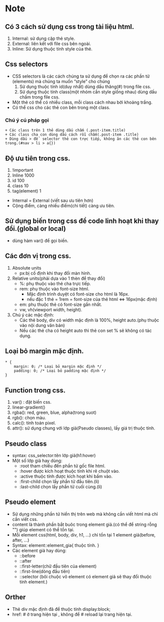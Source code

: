 # Note
## Có 3 cách sử  dụng css trong tài liệu html.
1. Internal: sử dụng cặp thẻ style.
2. External: liên kết với file css bên ngoài.
3. Inline: Sử dụng thuộc tính style của thẻ.
## Css selectors
+ CSS selectors là các cách chúng ta sử dụng để chọn ra các phần tử (elements) mà chúng ta muốn “style” cho chúng
    1. Sử dụng thuộc tính id(duy nhất) dùng dấu thăng(#) trong file css.
    2. Sử dụng thuộc tính class(một nhóm cần style giống nhau) dùng dấu chấm trong file css.
+ Một thẻ có thể có nhiều class, mỗi class cách nhau bởi khoảng trắng.
+ Có thể  css cho các thẻ con bên trong một class.
### Chú ý cú pháp gọi
    + Các class trên 1 thẻ dùng dấu chấm (.post-item.title)
    + Các class cha con dùng dấu cách rồi chấm(.post-item .title) 
    + Dùng dấu > để  selector thẻ con trực tiếp, không ăn các thẻ con bên trong.(#nav > li > a{})

## Độ ưu tiên trong css.
1. !important
2. Inline 1000
3. id 100
4. class  10
5. tag(element) 1
+ Internal = External (viết sau ưu tiên hơn)
+ Cộng điểm, càng nhiều điểm(chi tiết) càng ưu tiên.
## Sử dụng biến trong css để code linh hoạt khi thay đổi.(global or local)
+ dùng hàm var() để gọi biến.

## Các đơn vị trong css.
1. Absolute units
    + px:bị cố định khi thay đổi màn hình.
2. Relative units(phải dựa vào 1 thèn để thay đổi)
    + %: phụ thuộc vào thẻ cha trực tiếp.
    + rem: phụ thuộc vào font-size html.
        + Mặc định trình duyệt có font-size cho html là 16px.
        + nếu đặc 1 thẻ = 1rem = font-size của thẻ html <=> 16px(mặc định)
    + em: phụ thuộc thẻ có font-size gần nhất.
    + vw, vh(viewport width, height).
3. Chú ý các mặc định:
    + Các thẻ body, div có width mặc định là 100%, height auto.(phụ thuộc vào nội dung văn bản)
    + Nếu các thẻ cha có height auto thì thẻ con set % sẽ không có tác dụng.

## Loại bỏ margin mặc định.
```
* {
    margin: 0; /* Loại bỏ margin mặc định */
    padding: 0; /* Loại bỏ padding mặc định */
}
```
## Function trong css.
1. var() : đặt biến css.
2. linear-gradient()
3. rgba(): red, green, blue, alpha(trong suot)
4. rgb(): chọn màu.
5. calc(): tính toán pixel.
6. attr(): sử dụng chung với lớp giả(Pseudo classes), lấy giá trị thuộc tính.

## Pseudo class
+ syntax: css_selector:tên lớp giả(h1:hover)
+ Một số lớp giả hay dùng:
    + :root tham chiếu đến phần tử gốc file html.
    + :hover được kích hoạt thuộc tính khi rê chuột vào.
    + :active thuộc tính được kích hoạt khi bấm vào.
    + :first-child chọn lấy phần tử đầu tiên.(li)
    + :last-child chọn lấy phần tử cuối cùng.(li)

## Pseudo element
+ Sử dụng những phần tử hiển thị trên web mà không cần viết html mà chỉ cần viết css.
+ content là thành phần bắt buôc trong element giả.(có thể để string rỗng "") giúp element có thể tồn tại.
+ Mỗi element css(html, body, div, h1, ...) chỉ tồn tại 1 element giả(before, after, ...)
+ Syntax: element::element_gia{
    thuộc tính.
}
+ Các element giả hay dùng:
    + ::before
    + ::after
    + ::first-letter(chữ đầu tiên của element)
    + ::first-line(dòng đầu tiên)
    + ::selector (bôi chuộc vô element có element giả sẽ thay đổi thuộc tính element.) 


## Orther
+ Thẻ div mặc định đã để thuộc tính display:block;
+ href: # ở trang hiện tại , không để # reload lại trang hiện tại.
